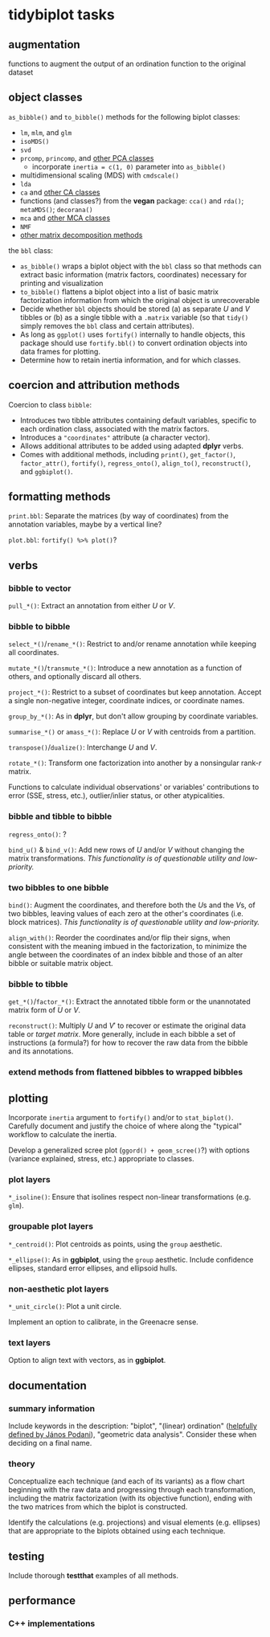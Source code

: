 # tidybiplot tasks

## augmentation

functions to augment the output of an ordination function to the original dataset

## object classes

`as_bibble()` and `to_bibble()` methods for the following biplot classes:
- `lm`, `mlm`, and `glm`
- `isoMDS()`
- `svd`
- `prcomp`, `princomp`, and [other PCA classes](http://www.gastonsanchez.com/visually-enforced/how-to/2012/06/17/PCA-in-R/)
  - incorporate `inertia = c(1, 0)` parameter into `as_bibble()`
- multidimensional scaling (MDS) with `cmdscale()`
- `lda`
- `ca` and [other CA classes](http://www.gastonsanchez.com/visually-enforced/how-to/2012/07/19/Correspondence-Analysis/)
- functions (and classes?) from the **vegan** package: `cca()` and `rda()`; `metaMDS()`; `decorana()`
- `mca` and [other MCA classes](http://www.gastonsanchez.com/visually-enforced/how-to/2012/10/13/MCA-in-R/)
- `NMF`
- [other matrix decomposition methods](http://scikit-learn.org/stable/modules/decomposition.html)

the `bbl` class:
- `as_bibble()` wraps a biplot object with the `bbl` class so that methods can extract basic information (matrix factors, coordinates) necessary for printing and visualization
- `to_bibble()` flattens a biplot object into a list of basic matrix factorization information from which the original object is unrecoverable
- Decide whether `bbl` objects should be stored (a) as separate $U$ and $V$ tibbles or (b) as a single tibble with a `.matrix` variable (so that `tidy()` simply removes the `bbl` class and certain attributes).
- As long as `ggplot()` uses `fortify()` internally to handle objects, this package should use `fortify.bbl()` to convert ordination objects into data frames for plotting.
- Determine how to retain inertia information, and for which classes.

## coercion and attribution methods

Coercion to class `bibble`:
- Introduces two tibble attributes containing default variables, specific to each ordination class, associated with the matrix factors.
- Introduces a `"coordinates"` attribute (a character vector).
- Allows additional attributes to be added using adapted **dplyr** verbs.
- Comes with additional methods, including `print()`, `get_factor()`, `factor_attr()`, `fortify()`, `regress_onto()`, `align_to()`, `reconstruct()`, and `ggbiplot()`.


## formatting methods

`print.bbl`: Separate the matrices (by way of coordinates) from the annotation variables, maybe by a vertical line?

`plot.bbl`: `fortify() %>% plot()`?

## verbs

### bibble to vector

`pull_*()`: Extract an annotation from either $U$ or $V$.

### bibble to bibble

`select_*()`/`rename_*()`: Restrict to and/or rename annotation while keeping all coordinates.

`mutate_*()`/`transmute_*()`: Introduce a new annotation as a function of others, and optionally discard all others.

`project_*()`: Restrict to a subset of coordinates but keep annotation. Accept a single non-negative integer, coordinate indices, or coordinate names.

`group_by_*()`: As in **dplyr**, but don't allow grouping by coordinate variables.

`summarise_*()` or `amass_*()`: Replace $U$ or $V$ with centroids from a partition.

`transpose()`/`dualize()`: Interchange $U$ and $V$.

`rotate_*()`: Transform one factorization into another by a nonsingular rank-$r$ matrix.

Functions to calculate individual observations' or variables' contributions to error (SSE, stress, etc.), outlier/inlier status, or other atypicalities.

### bibble and tibble to bibble

`regress_onto()`: ?

`bind_u()` & `bind_v()`: Add new rows of $U$ and/or $V$ without changing the matrix transformations. _This functionality is of questionable utility and low-priority._

### two bibbles to one bibble

`bind()`: Augment the coordinates, and therefore both the $U$s and the $V$s, of two bibbles, leaving values of each zero at the other's coordinates (i.e. block matrices). _This functionality is of questionable utility and low-priority._

`align_with()`: Reorder the coordinates and/or flip their signs, when consistent with the meaning imbued in the factorization, to minimize the angle between the coordinates of an index bibble and those of an alter bibble or suitable matrix object.

### bibble to tibble

`get_*()`/`factor_*()`: Extract the annotated tibble form or the unannotated matrix form of $U$ or $V$.

`reconstruct()`: Multiply $U$ and $V'$ to recover or estimate the original data table or _target matrix_. More generally, include in each bibble a set of instructions (a formula?) for how to recover the raw data from the bibble and its annotations.

### extend methods from flattened bibbles to wrapped bibbles

## plotting

Incorporate `inertia` argument to `fortify()` and/or to `stat_biplot()`. Carefully document and justify the choice of where along the "typical" workflow to calculate the inertia.

Develop a generalized scree plot (`ggord() + geom_scree()`?) with options (variance explained, stress, etc.) appropriate to classes.

### plot layers

`*_isoline()`: Ensure that isolines respect non-linear transformations (e.g. `glm`).

### groupable plot layers

`*_centroid()`: Plot centroids as points, using the `group` aesthetic.

`*_ellipse()`: As in **ggbiplot**, using the `group` aesthetic. Include confidence ellipses, standard error ellipses, and ellipsoid hulls.

### non-aesthetic plot layers

`*_unit_circle()`: Plot a unit circle.

Implement an option to calibrate, in the Greenacre sense.

### text layers

Option to align text with vectors, as in **ggbiplot**.

## documentation

### summary information

Include keywords in the description: "biplot", "(linear) ordination" ([helpfully defined by János Podani](http://ramet.elte.hu/~podani/7-Ordination.pdf)), "geometric data analysis".
Consider these when deciding on a final name.

### theory

Conceptualize each technique (and each of its variants) as a flow chart beginning with the raw data and progressing through each transformation, including the matrix factorization (with its objective function), ending with the two matrices from which the biplot is constructed.

Identify the calculations (e.g. projections) and visual elements (e.g. ellipses) that are appropriate to the biplots obtained using each technique.

## testing

Include thorough **testthat** examples of all methods.

## performance

### C++ implementations
